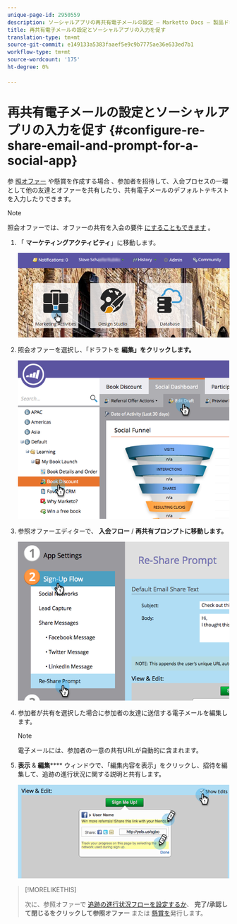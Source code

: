 ```yaml
---
unique-page-id: 2950559
description: ソーシャルアプリの再共有電子メールの設定 — Marketto Docs — 製品ドキュメント
title: 再共有電子メールの設定とソーシャルアプリの入力を促す
translation-type: tm+mt
source-git-commit: e149133a5383faaef5e9c9b7775ae36e633ed7b1
workflow-type: tm+mt
source-wordcount: '175'
ht-degree: 0%

---
```



# 再共有電子メールの設定とソーシャルアプリの入力を促す {#configure-re-share-email-and-prompt-for-a-social-app}

参 [照オファー](../../../../product-docs/demand-generation/social/referral-offers/create-a-referral-offer.md) や懸賞を作成する場合 [](../../../../product-docs/demand-generation/social/sweepstakes/create-sweepstakes.md)、参加者を招待して、入会プロセスの一環として他の友達とオファーを共有したり、共有電子メールのデフォルトテキストを入力したりできます。

>[!NOTE]
>
>照会オファーでは、オファーの共有を入会の要件 [にすることもできます](../../../../product-docs/demand-generation/social/social-functions/set-social-share-requirement.md) 。

1. 「 **マーケティングアクティビティ**」に移動します。

   ![](assets/login-marketing-activities-3.png)

1. 照会オファーを選択し、「ドラフトを **編集」をクリックします。**

   ![](assets/image2014-9-22-11-3a6-3a56.png)

1. 参照オファーエディターで、 **入会フロー** / **再共有プロンプトに移動します。**

   ![](assets/image2014-9-22-11-3a7-3a9.png)

1. 参加者が共有を選択した場合に参加者の友達に送信する電子メールを編集します。

   >[!NOTE]
   >
   >電子メールには、参加者の一意の共有URLが自動的に含まれます。

1. **表示** &amp; **編集****** ウィンドウで、「編集内容を表示」をクリックし、招待を編集して、追跡の進行状況に関する説明と共有します。

   ![](assets/image2014-9-22-11-3a7-3a49.png)

>[!MORELIKETHIS]
>
>次に、参照オファーで [追跡の進行状況フローを設定するか](configure-track-progress-flow-for-a-referral-offer.md)、 **完了/承認して閉じるをクリックして参照オファー** または [懸賞を](../../../../product-docs/demand-generation/social/referral-offers/publish-a-referral-offer.md)[](../../../../product-docs/demand-generation/social/sweepstakes/create-sweepstakes.md)発行します。


